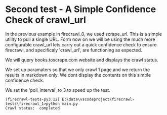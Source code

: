 # Second test - A Simple Confidence Check of crawl_url
In the previous example in firecrawl_0, we used scrape_url. This is a simple utility to pull a single URL.
Form now on we will be using the much more configurable crawl_url
lets carry out a quick confidence check to ensure firecrawl, and specificaly 'crawl_url', are functioning as expected.

We will query books.toscrape.com website and displays the crawl status.

We set up paramaters so that we only crawl 1 page and we return the results in markdown only.
We dont display the contents on this simple confidence check.

We set the 'poll_interval' to 3 to speed up the test.

```
(firecrawl-tests-py3.12) E:\data\vscodeproject\firecrawl-tests\firecrawl_1>python main.py
Crawl status:  completed
```